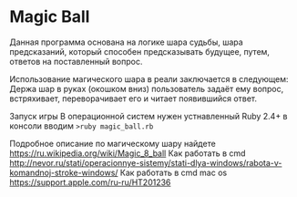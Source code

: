 # Magic Ball

Данная программа основана на логике шара судьбы, шара предсказаний, который способен предсказывать будущее,
путем, ответов на поставленный вопрос.

Использование магического шара в реали заключается в следующем:
Держа шар в руках (окошком вниз) пользователь задаёт ему вопрос, встряхивает, переворачивает его и читает появившийся ответ.

Запуск игры
В операционной систем нужен устнавленный Ruby 2.4+
в консоли вводим `>ruby magic_ball.rb`

Подробное описание по магическому шару найдете https://ru.wikipedia.org/wiki/Magic_8_ball
Как работать в cmd http://nevor.ru/stati/operacionnye-sistemy/stati-dlya-windows/rabota-v-komandnoj-stroke-windows/
Как работать в cmd mac os https://support.apple.com/ru-ru/HT201236

